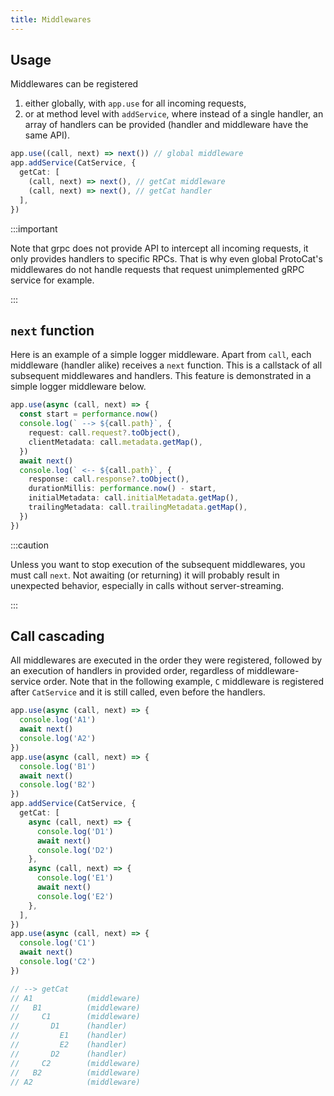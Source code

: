 ```yaml
---
title: Middlewares
---
```


## Usage

Middlewares can be registered

1. either globally, with `app.use` for all incoming requests,
2. or at method level with `addService`, where instead of a single handler, an array of handlers can be provided (handler and middleware have the same API).

```typescript
app.use((call, next) => next()) // global middleware
app.addService(CatService, {
  getCat: [
    (call, next) => next(), // getCat middleware
    (call, next) => next(), // getCat handler
  ],
})
```

:::important

Note that grpc does not provide API to intercept all incoming requests, it only provides handlers to specific RPCs. That is why even global ProtoCat's middlewares do not handle requests that request unimplemented gRPC service for example.

:::

## `next` function

Here is an example of a simple logger middleware. Apart from `call`, each middleware (handler alike) receives a `next` function. This is a callstack of all subsequent middlewares and handlers. This feature is demonstrated in a simple logger middleware below.

```typescript
app.use(async (call, next) => {
  const start = performance.now()
  console.log(` --> ${call.path}`, {
    request: call.request?.toObject(),
    clientMetadata: call.metadata.getMap(),
  })
  await next()
  console.log(` <-- ${call.path}`, {
    response: call.response?.toObject(),
    durationMillis: performance.now() - start,
    initialMetadata: call.initialMetadata.getMap(),
    trailingMetadata: call.trailingMetadata.getMap(),
  })
})
```

:::caution

Unless you want to stop execution of the subsequent middlewares, you must call `next`. Not awaiting (or returning) it will probably result in unexpected behavior, especially in calls without server-streaming.

:::

## Call cascading

All middlewares are executed in the order they were registered, followed by an execution of handlers in provided order, regardless of middleware-service order. Note that in the following example, `C` middleware is registered after `CatService` and it is still called, even before the handlers.

```typescript
app.use(async (call, next) => {
  console.log('A1')
  await next()
  console.log('A2')
})
app.use(async (call, next) => {
  console.log('B1')
  await next()
  console.log('B2')
})
app.addService(CatService, {
  getCat: [
    async (call, next) => {
      console.log('D1')
      await next()
      console.log('D2')
    },
    async (call, next) => {
      console.log('E1')
      await next()
      console.log('E2')
    },
  ],
})
app.use(async (call, next) => {
  console.log('C1')
  await next()
  console.log('C2')
})

// --> getCat
// A1            (middleware)
//   B1          (middleware)
//     C1        (middleware)
//       D1      (handler)
//         E1    (handler)
//         E2    (handler)
//       D2      (handler)
//     C2        (middleware)
//   B2          (middleware)
// A2            (middleware)
```
